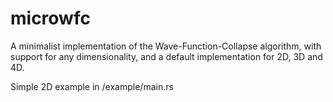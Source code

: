 # microwfc

A minimalist implementation of the Wave-Function-Collapse algorithm, with support for any
dimensionality, and a default implementation for 2D, 3D and 4D.

Simple 2D example in /example/main.rs
